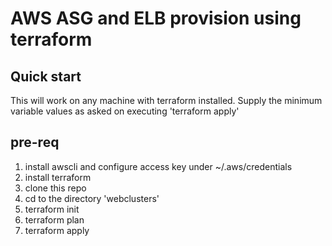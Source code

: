 # AWS ASG and ELB provision using terraform

## Quick start


This will work on any machine with terraform installed. Supply the minimum variable values as asked on executing 'terraform apply'

## pre-req
1. install awscli and configure access key under ~/.aws/credentials
2. install terraform
3. clone this repo
4. cd to the directory 'webclusters'
5. terraform init
6. terraform plan
7. terraform apply
